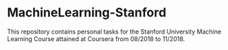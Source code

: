 # MachineLearning-Stanford
This repository contains personal tasks for the Stanford University Machine Learning Course attained at Coursera from 08/2018 to 11/2018.
